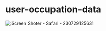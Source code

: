 # user-occupation-data

![iScreen Shoter - Safari - 230729125631](https://github.com/MichelBDLC/user-occupation-data/assets/103394185/a65d7d1b-f1d3-49d7-841f-42b6797c05c0)
